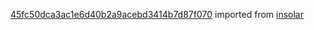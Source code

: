 [45fc50dca3ac1e6d40b2a9acebd3414b7d87f070](https://github.com/insolar/insolar/commit/45fc50dca3ac1e6d40b2a9acebd3414b7d87f070) imported from [insolar](https://github.com/insolar/insolar)

